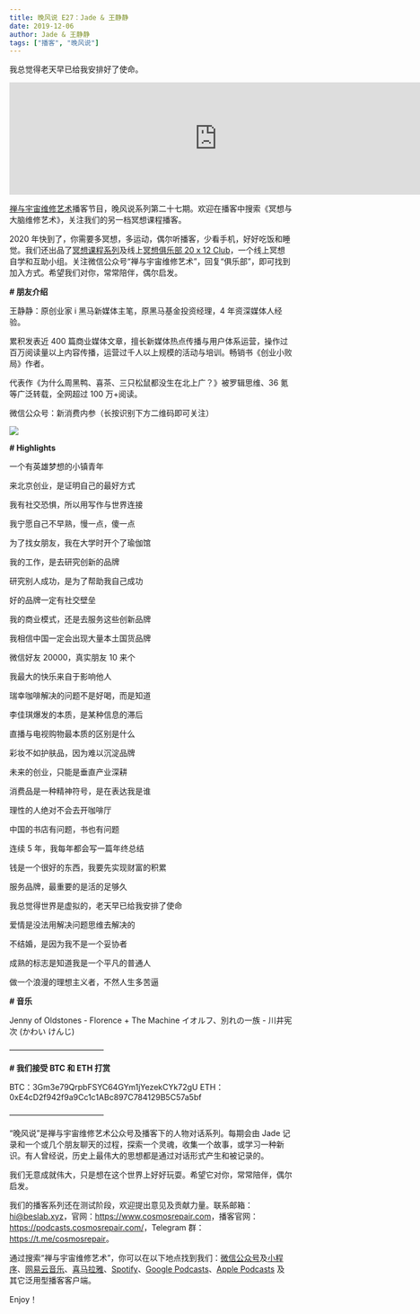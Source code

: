 ```yaml
---
title: 晚风说 E27：Jade & 王静静
date: 2019-12-06
author: Jade & 王静静
tags: ["播客", "晚风说"]
---
```


我总觉得老天早已给我安排好了使命。

<!--more-->

<iframe src="https://fireside.fm/player/v2/trfV16OE+ICAkJb8f?theme=light" width="740" height="200" frameborder="0" scrolling="no"></iframe>

[禅与宇宙维修艺术](https://www.cosmosrepair.com)播客节目，晚风说系列第二十七期。欢迎在播客中搜索《冥想与大脑维修艺术》，关注我们的另一档冥想课程播客。

2020 年快到了，你需要多冥想，多运动，偶尔听播客，少看手机，好好吃饭和睡觉。我们还出品了[冥想课程系列](https://meditation.cosmosrepair.com/)及线上[冥想俱乐部 20 x 12 Club](https://mp.weixin.qq.com/s/EAFZkhFxbIIsx8kY12axtQ)，一个线上冥想自学和互助小组。关注微信公众号“禅与宇宙维修艺术”，回复“俱乐部”，即可找到加入方式。希望我们对你，常常陪伴，偶尔启发。

**# 朋友介绍** 

王静静：原创业家 i 黑马新媒体主笔，原黑马基金投资经理，4 年资深媒体人经验。

累积发表近 400 篇商业媒体文章，擅长新媒体热点传播与用户体系运营，操作过百万阅读量以上内容传播，运营过千人以上规模的活动与培训。畅销书《创业小败局》作者。

代表作《为什么周黑鸭、喜茶、三只松鼠都没生在北上广？》被罗辑思维、36 氪等广泛转载，全网超过 100 万+阅读。

微信公众号：新消费内参（长按识别下方二维码即可关注）

![](https://cosmosrepair-1257028016.cos.ap-beijing.myqcloud.com/640.jpg)

**# Highlights**

一个有英雄梦想的小镇青年

来北京创业，是证明自己的最好方式

我有社交恐惧，所以用写作与世界连接

我宁愿自己不早熟，慢一点，傻一点

为了找女朋友，我在大学时开个了瑜伽馆

我的工作，是去研究创新的品牌

研究别人成功，是为了帮助我自己成功

好的品牌一定有社交壁垒

我的商业模式，还是去服务这些创新品牌

我相信中国一定会出现大量本土国货品牌

微信好友 20000，真实朋友 10 来个

我最大的快乐来自于影响他人

瑞幸咖啡解决的问题不是好喝，而是知道

李佳琪爆发的本质，是某种信息的滞后

直播与电视购物最本质的区别是什么

彩妆不如护肤品，因为难以沉淀品牌

未来的创业，只能是垂直产业深耕

消费品是一种精神符号，是在表达我是谁

理性的人绝对不会去开咖啡厅

中国的书店有问题，书也有问题

连续 5 年，我每年都会写一篇年终总结

钱是一个很好的东西，我要先实现财富的积累

服务品牌，最重要的是活的足够久

我总觉得世界是虚拟的，老天早已给我安排了使命

爱情是没法用解决问题思维去解决的

不结婚，是因为我不是一个妥协者

成熟的标志是知道我是一个平凡的普通人

做一个浪漫的理想主义者，不然人生多苦逼

**# 音乐** 

Jenny of Oldstones - Florence + The Machine 
イオルフ、別れの一族 - 川井宪次 (かわい けんじ)

————————————

**# 我们接受 BTC 和 ETH 打赏**

BTC：3Gm3e79QrpbFSYC64GYm1jYezekCYk72gU
ETH：0xE4cD2f942f9a9Cc1c1ABc897C784129B5C57a5bf

————————————

“晚风说”是禅与宇宙维修艺术公众号及播客下的人物对话系列。每期会由 Jade 记录和一个或几个朋友聊天的过程，探索一个灵魂，收集一个故事，或学习一种新识。有人曾经说，历史上最伟大的思想都是通过对话形式产生和被记录的。

我们无意成就伟大，只是想在这个世界上好好玩耍。希望它对你，常常陪伴，偶尔启发。

我们的播客系列还在测试阶段，欢迎提出意见及贡献力量。联系邮箱：<hi@beslab.xyz>，官网：<https://www.cosmosrepair.com>，播客官网：<https://podcasts.cosmosrepair.com/>，Telegram 群：<https://t.me/cosmosrepair>。

通过搜索“禅与宇宙维修艺术”，你可以在以下地点找到我们：[微信公众号](https://cosmosrepair-1257028016.cos.ap-beijing.myqcloud.com/2019-08-04-qrcode_for_gh_9a7e409c3696_430.jpg)及[小程序](https://cosmosrepair-1257028016.cos.ap-beijing.myqcloud.com/2019-08-04-gh_ec0187a9be05_430.jpg)、[网易云音乐](https://music.163.com/#/djradio?id=793651380)、[喜马拉雅](https://www.ximalaya.com/zhubo/182662946/)、[Spotify](https://open.spotify.com/show/5SfJxMPMoqbGc2zG8ouiuD?si=QcavW9VXQiKTkTuBuWU8nA)、[Google Podcasts](https://podcasts.google.com/?feed=aHR0cHM6Ly9wb2RjYXN0cy5jb3Ntb3NyZXBhaXIuY29tL3Jzcw%3D%3D)、[Apple Podcasts](https://podcasts.apple.com/podcast/id1475254987) 及其它泛用型播客客户端。

Enjoy！